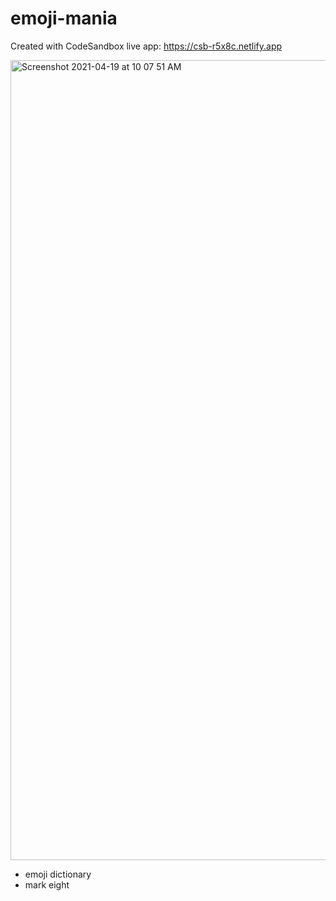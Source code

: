 
# emoji-mania
Created with CodeSandbox
live app: https://csb-r5x8c.netlify.app

<img width="1280" alt="Screenshot 2021-04-19 at 10 07 51 AM" src="https://user-images.githubusercontent.com/75097551/115182157-1daa5300-a0f7-11eb-81fd-e06d296f644a.png">


- emoji dictionary
- mark eight


